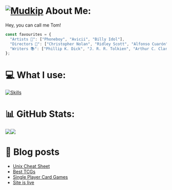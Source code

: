 # [![Mudkip](https://img.pokemondb.net/sprites/black-white/anim/normal/mudkip.gif)](https://pokemondb.net/pokedex/mudkip) About Me:
Hey, you can call me Tom!<br>

```js
const favourites = {
  "Artists 🎵": ["Phoneboy", "Avicii", "Billy Idol"],
  "Directors 🎥": ["Christopher Nolan", "Ridley Scott", "Alfonso Cuarón"],
  "Writers 📚": ["Phillip K. Dick", "J. R. R. Tolkien", "Arthur C. Clarke"]
};
```

# 💻 What I use:
[![Skills](https://skills.syvixor.com/api/icons?i=html,css,js,ts,nestjs,nextjs,react,nodejs,deno,python,java,lua,bash,postman,git,docker,kubernetes,sqlserver,sqlite,mysql,proxmox,capacitor,godot,obsidian&perline=12)](https://tomasmartinez.xyz)

# 📊 GitHub Stats:
![](https://github-readme-stats.vercel.app/api?username=shadow1363&theme=transparent&hide_border=true&include_all_commits=false&count_private=false)![](https://github-readme-stats.vercel.app/api/top-langs/?username=shadow1363&theme=transparent&hide_border=true&include_all_commits=false&count_private=false&layout=compact)

# 📝 Blog posts
<!-- BLOG-POST-LIST:START -->
- [Unix Cheat Sheet](https://blog.tomasmartinez.xyz/blog/2025/08/16/unix-cheat-sheet/)
- [Best TCGs](https://blog.tomasmartinez.xyz/blog/2025/04/06/best-tcgs/)
- [Single Player Card Games](https://blog.tomasmartinez.xyz/blog/2025/03/12/single-player-card-games/)
- [Site is live](https://blog.tomasmartinez.xyz/blog/2025/03/10/site-is-live/)
<!-- BLOG-POST-LIST:END -->
